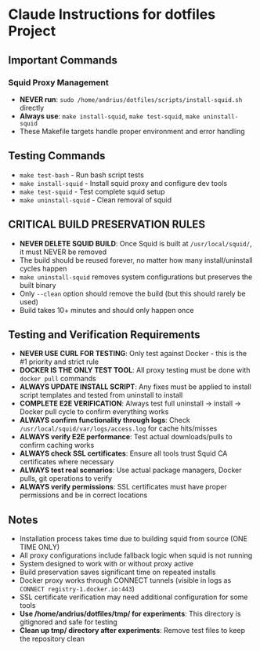 # Claude Instructions for dotfiles Project

## Important Commands

### Squid Proxy Management
- **NEVER run**: `sudo /home/andrius/dotfiles/scripts/install-squid.sh` directly
- **Always use**: `make install-squid`, `make test-squid`, `make uninstall-squid`
- These Makefile targets handle proper environment and error handling

## Testing Commands
- `make test-bash` - Run bash script tests
- `make install-squid` - Install squid proxy and configure dev tools
- `make test-squid` - Test complete squid setup
- `make uninstall-squid` - Clean removal of squid

## CRITICAL BUILD PRESERVATION RULES
- **NEVER DELETE SQUID BUILD**: Once Squid is built at `/usr/local/squid/`, it must NEVER be removed
- The build should be reused forever, no matter how many install/uninstall cycles happen
- `make uninstall-squid` removes system configurations but preserves the built binary
- Only `--clean` option should remove the build (but this should rarely be used)
- Build takes 10+ minutes and should only happen once

## Testing and Verification Requirements
- **NEVER USE CURL FOR TESTING**: Only test against Docker - this is the #1 priority and strict rule
- **DOCKER IS THE ONLY TEST TOOL**: All proxy testing must be done with `docker pull` commands
- **ALWAYS UPDATE INSTALL SCRIPT**: Any fixes must be applied to install script templates and tested from uninstall to install
- **COMPLETE E2E VERIFICATION**: Always test full uninstall -> install -> Docker pull cycle to confirm everything works
- **ALWAYS confirm functionality through logs**: Check `/usr/local/squid/var/logs/access.log` for cache hits/misses
- **ALWAYS verify E2E performance**: Test actual downloads/pulls to confirm caching works  
- **ALWAYS check SSL certificates**: Ensure all tools trust Squid CA certificates where necessary
- **ALWAYS test real scenarios**: Use actual package managers, Docker pulls, git operations to verify
- **ALWAYS verify permissions**: SSL certificates must have proper permissions and be in correct locations

## Notes
- Installation process takes time due to building squid from source (ONE TIME ONLY)
- All proxy configurations include fallback logic when squid is not running
- System designed to work with or without proxy active
- Build preservation saves significant time on repeated installs
- Docker proxy works through CONNECT tunnels (visible in logs as `CONNECT registry-1.docker.io:443`)
- SSL certificate verification may need additional configuration for some tools
- **Use /home/andrius/dotfiles/tmp/ for experiments**: This directory is gitignored and safe for testing
- **Clean up tmp/ directory after experiments**: Remove test files to keep the repository clean